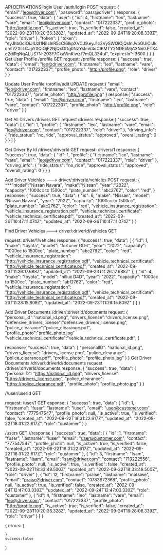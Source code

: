 API DEFINATIONS
login User /auth/login  POST
request:
{
 "email":"leo@driver.com", "password":"pass@driver"
}
response:
{
    "success": true,
    "data": {
        "user": {
            "id": 4,
            "firstname": "leo",
            "lastname": "vare",
            "email": "leo@driver.com",
            "contact": "017222337",
            "profile_photo": "http://profile.png",
            "is_active": true,
            "is_verified": false,
            "created_at": "2022-09-23T10:20:36.328Z",
            "updated_at": "2022-09-24T16:28:08.339Z",
            "role": "driver"
        },
        "token": {
            "token": "eyJhbGciOiJIUzI1NiIsInR5cCI6IkpXVCJ9.eyJ1c2VySWQiOjQsInJvbGUiOiJkcml2ZXIiLCJpYXQiOjE2NjQxODg0NzYsImV4cCI6MTY2NDE5MjA3Nn0.ETX4e2diRqNqALUS7N-203F7GkaWnKiwzT7mQL334uI",
            "expiresIn": 3600
        }
    }
}
Get User Profile /profile GET
request:  /profile
response: {
    "success": true,
    "data": {
        "email": "leo@driver.com",
        "firstname": "leo",
        "lastname": "vare",
        "contact": "017222337",
        "profile_photo": "http://profile.png",
        "role": "driver"
    }
}


Update User Profile /profile/edit  UPDATE
 request:{
        "email": "leo@driver.com",
        "firstname": "leo",
        "lastname": "vare",
        "contact": "017222337",
        "profile_photo": "http://profile.png"
}
response:{
    "success": true,
    "data": {
        "email": "leo@driver.com",
        "firstname": "leo",
        "lastname": "vare",
        "contact": "017222337",
        "profile_photo": "http://profile.png",
        "role": "driver"
    }
}



Get All Drivers /drivers  GET
request /drivers
response:{
    "success": true,
    "data": [
        {
            "id": 1,
            "profile": {
                "firstname": "leo",
                "lastname": "vare",
                "email": "leo@driver.com",
                "contact": "017222337",
                "role": "driver"
            },
            "driving_info": {
                "ride_status": "no_ride",
                "approval_status": "approved",
                "overall_rating": 0
            }
        }
    ]
}

Get Driver By Id /driver/:driverId GET
request: drivers/1
response:
{
    "success": true,
    "data": {
        "id": 1,
        "profile": {
            "firstname": "leo",
            "lastname": "vare",
            "email": "leo@driver.com",
            "contact": "017222337",
            "role": "driver"
        },
        "driving_info": {
            "ride_status": "no_ride",
            "approval_status": "approved",
            "overall_rating": 0
        }
    }
}


Add Driver Veichles ---> driver/:driverId/vehicles POST
request:
{
    ***"model":"Nissan Navara",
    "make":"Nissan",
    "year":"2022",
    "capacity":"1000cc to 1500cc",
    "plate_number":"abc2762",
    "color":"red",
}
response:
{
    "success": true,
    "data": {
        "id": 6,
        "make": "Nissan",
        "model": "Nissan Navara",
        "year": "2022",
        "capacity": "1000cc to 1500cc",
        "plate_number": "akc2762",
        "color": "red",
        "vehicle_insurance_registration": "vehicle_insurance_registration.pdf",
        "vehicle_technical_certificate": "vehicle_technical_certificate.pdf",
        "created_at": "2022-09-26T10:47:11.074Z",
        "updated_at": "2022-09-26T10:47:11.074Z"
    }
}

Find Driver Vehicles ---> driver/:driverId/vehicles  GET

request:  driver/1/vehicles
response:
{
    "success": true,
    "data": [
        {
            "id": 1,
            "make": "toyota",
            "model": "fortuner GD6",
            "year": "2022",
            "capacity": "1000cc to 1500cc",
            "plate_number": "abc2762",
            "color": "red",
            "vehicle_insurance_registration": "http://vehicle_insurance_registration.pdf",
            "vehicle_technical_certificate": "http://vehicle_technical_certificate.pdf",
            "created_at": "2022-09-23T11:26:17.688Z",
            "updated_at": "2022-09-23T11:26:17.688Z"
        },
        {
            "id": 4,
            "make": "toyota",
            "model": "hillux D4D",
            "year": "2022",
            "capacity": "1000cc to 1500cc",
            "plate_number": "abf2762",
            "color": "red",
            "vehicle_insurance_registration": "http://vehicle_insurance_registration.pdf",
            "vehicle_technical_certificate": "http://vehicle_technical_certificate.pdf",
            "created_at": "2022-09-23T11:28:15.809Z",
            "updated_at": "2022-09-23T11:28:15.809Z"
        }
    ]
}


Add Driver Documents  /driver/:driverId/documents
request: 
{
    "personal_id":"national_id.png",
    "drivers_license":"drivers_license.png",
    "defensive_drivers_license":"defensive_drivers_license.png",
    "police_clearance":"police_clearance.pdf",
    "profile_photo":"profile_photo.jpg"
    "vehicle_technical_certificate":"vehicle_technical_certificate.pdf",
}

response:{
    "success": true,
    "data": {
        "personalID": "national_id.png",
        "drivers_license": "drivers_license.png",
        "police_clearance": "police_clearance.pdf",
        "profile_photo": "profile_photo.jpg"
    }
}
Get Driver Documtents /driver/:driverId/documents
request /driver/:driverId/documents
response: {
    "success": true,
    "data": {
        "personalID": "https://national_id.png",
        "drivers_license": "https://drivers_license.png",
        "police_clearance": "https://police_clearance.pdf",
        "profile_photo": "profile_photo.jpg"
    }
}

//user/userId GET

request: /user/1  GET
esponse:
{
    "success": true,
    "data": {
        "id": 1,
        "firstname": "fuser",
        "lastname": "luser",
        "email": "user@customer.com",
        "contact": "777547547",
        "profile_photo": null,
        "is_active": true,
        "is_verified": false,
        "created_at": "2022-09-22T18:31:22.617Z",
        "updated_at": "2022-09-22T18:31:22.617Z",
        "role": "customer"
    }
}

/users GET
//response
{
    "success": true,
    "data": [
        {
            "id": 1,
            "firstname": "fuser",
            "lastname": "luser",
            "email": "user@customer.com",
            "contact": "777547547",
            "profile_photo": null,
            "is_active": true,
            "is_verified": false,
            "created_at": "2022-09-22T18:31:22.617Z",
            "updated_at": "2022-09-22T18:31:22.617Z",
            "role": "customer"
        },
        {
            "id": 3,
            "firstname": "fsam",
            "lastname": "lsam",
            "email": "sam@driver.com",
            "contact": "713222556",
            "profile_photo": null,
            "is_active": true,
            "is_verified": false,
            "created_at": "2022-09-22T18:33:49.500Z",
            "updated_at": "2022-09-22T18:33:49.500Z",
            "role": "driver"
        },
        {
            "id": 12,
            "firstname": "praise",
            "lastname": "matsiwe",
            "email": "praise@driver.com",
            "contact": "0783672368",
            "profile_photo": null,
            "is_active": true,
            "is_verified": false,
            "created_at": "2022-09-24T12:47:03.330Z",
            "updated_at": "2022-09-24T12:47:03.330Z",
            "role": "customer"
        },
        {
            "id": 4,
            "firstname": "leo",
            "lastname": "vare",
            "email": "leo@driver.com",
            "contact": "017222337",
            "profile_photo": "http://profile.png",
            "is_active": true,
            "is_verified": false,
            "created_at": "2022-09-23T10:20:36.328Z",
            "updated_at": "2022-09-24T16:28:08.339Z",
            "role": "driver"
        }
    ]
}


{
    errors: {

    }
    success:false
}
